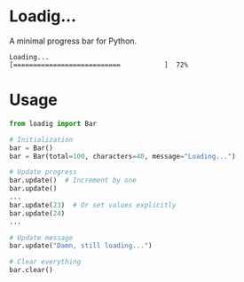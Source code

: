 # Loadig...
A minimal progress bar for Python.

```
Loading...
[===========================           ]  72%
```

# Usage
```python
from loadig import Bar

# Initialization
bar = Bar()
bar = Bar(total=100, characters=40, message="Loading...")

# Update progress
bar.update()  # Increment by one
bar.update()
...
bar.update(23)  # Or set values explicitly
bar.update(24)
...

# Update message
bar.update("Damn, still loading...")

# Clear everything
bar.clear()
```
